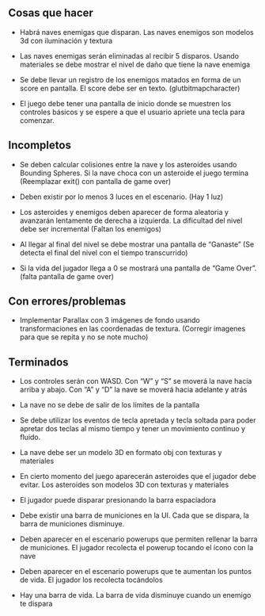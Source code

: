 ﻿## Cosas que hacer

* Habrá naves enemigas que disparan. Las naves enemigos son modelos 3d con
iluminación y textura

* Las naves enemigas serán eliminadas al recibir 5 disparos. Usando
materiales se debe mostrar el nivel de daño que tiene la nave enemiga

* Se debe llevar un registro de los enemigos matados en forma de un score en
pantalla. El score debe ser en texto. (glutbitmapcharacter)

* El juego debe tener una pantalla de inicio donde se muestren los controles
básicos y se espere a que el usuario apriete una tecla para comenzar.


## Incompletos

* Se deben calcular colisiones entre la nave y los asteroides usando Bounding
Spheres. Si la nave choca con un asteroide el juego termina (Reemplazar exit() con pantalla de game over)

* Deben existir por lo menos 3 luces en el escenario. (Hay 1 luz)

* Los asteroides y enemigos deben aparecer de forma aleatoria y avanzarán
lentamente de derecha a izquierda. La dificultad del nivel debe ser
incremental (Faltan los enemigos)

* Al llegar al final del nivel se debe mostrar una pantalla de “Ganaste” (Se detecta el final del nivel con el tiempo transcurrido)

* Si la vida del jugador llega a 0 se mostrará una pantalla de “Game Over”. (falta pantalla de game over)

## Con errores/problemas

* Implementar Parallax con 3 imágenes de fondo usando transformaciones en
las coordenadas de textura. (Corregir imagenes para que se repita y no se note mucho)

## Terminados

* Los controles serán con WASD. Con “W” y “S” se moverá la nave hacia arriba
y abajo. Con “A” y “D” la nave se moverá hacia adelante y atrás

* La nave no se debe de salir de los límites de la pantalla

* Se debe utilizar los eventos de tecla apretada y tecla soltada para poder
apretar dos teclas al mismo tiempo y tener un movimiento continuo y fluido.

* La nave debe ser un modelo 3D en formato obj con texturas y materiales

* En cierto momento del juego aparecerán asteroides que el jugador debe
evitar. Los asteroides son modelos 3D con texturas y materiales

* El jugador puede disparar presionando la barra espaciadora

* Debe existir una barra de municiones en la UI. Cada que se dispara, la barra
de municiones disminuye.

* Deben aparecer en el escenario powerups que permiten rellenar la barra de
municiones. El jugador recolecta el powerup tocando el ícono con la nave

* Deben aparecer en el escenario powerups que te aumentan los puntos de
vida. El jugador los recolecta tocándolos

* Hay una barra de vida. La barra de vida disminuye cuando un enemigo te
dispara
